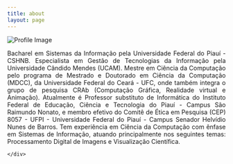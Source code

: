```yaml
---
title: about
layout: page
---
```

<div class="side-by-side"> 
    <div class="toleft"> <img class="image" src="{{ site.url }}/{{ site.picture }}" alt="Profile Image">
    </div>
    <div class="toright">
        <p align="justify">Bacharel em Sistemas da Informação pela Universidade Federal do Piauí - CSHNB. Especialista em Gestão de Tecnologias da Informação pela Universidade Cândido Mendes (UCAM). Mestre em Ciência da Computação pelo programa de Mestrado e Doutorado em Ciência da Computação (MDCC), da Universidade Federal do Ceará - UFC, onde também integra o grupo de pesquisa CRAb (Computação Gráfica, Realidade virtual e Animação). Atualmente é Professor substituto de Informática do Instituto Federal de Educação, Ciência e Tecnologia do Piauí - Campus São Raimundo Nonato, e membro efetivo do Comitê de Ética em Pesquisa (CEP) 8057 - UFPI - Universidade Federal do Piauí - Campus Senador Helvídio Nunes de Barros. Tem experiência em Ciência da Computação com ênfase em Sistemas de Informação, atuando principalmente nos seguintes temas: Processamento Digital de Imagens e Visualização Científica.</p> 
        
    </div>
</div>
 